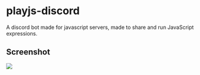 # playjs-discord
A discord bot made for javascript servers, made to share and run JavaScript expressions.

## Screenshot
<img src='https://i.imgur.com/CxDIdKA.png'/>
